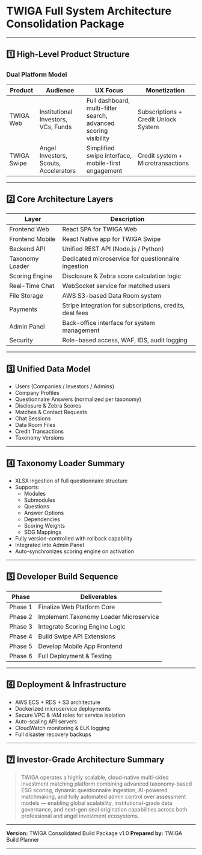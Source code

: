 # TWIGA Full System Architecture Consolidation Package

---

## 1️⃣ High-Level Product Structure

### Dual Platform Model

| Product | Audience | UX Focus | Monetization |
|---------|----------|----------|---------------|
| TWIGA Web | Institutional Investors, VCs, Funds | Full dashboard, multi-filter search, advanced scoring visibility | Subscriptions + Credit Unlock System |
| TWIGA Swipe | Angel Investors, Scouts, Accelerators | Simplified swipe interface, mobile-first engagement | Credit system + Microtransactions |

---

## 2️⃣ Core Architecture Layers

| Layer | Description |
|-------|-------------|
| Frontend Web | React SPA for TWIGA Web |
| Frontend Mobile | React Native app for TWIGA Swipe |
| Backend API | Unified REST API (Node.js / Python) |
| Taxonomy Loader | Dedicated microservice for questionnaire ingestion |
| Scoring Engine | Disclosure & Zebra score calculation logic |
| Real-Time Chat | WebSocket service for matched users |
| File Storage | AWS S3-based Data Room system |
| Payments | Stripe integration for subscriptions, credits, deal fees |
| Admin Panel | Back-office interface for system management |
| Security | Role-based access, WAF, IDS, audit logging |

---

## 3️⃣ Unified Data Model

- Users (Companies / Investors / Admins)
- Company Profiles
- Questionnaire Answers (normalized per taxonomy)
- Disclosure & Zebra Scores
- Matches & Contact Requests
- Chat Sessions
- Data Room Files
- Credit Transactions
- Taxonomy Versions

---

## 4️⃣ Taxonomy Loader Summary

- XLSX ingestion of full questionnaire structure
- Supports:
  - Modules
  - Submodules
  - Questions
  - Answer Options
  - Dependencies
  - Scoring Weights
  - SDG Mappings
- Fully version-controlled with rollback capability
- Integrated into Admin Panel
- Auto-synchronizes scoring engine on activation

---

## 5️⃣ Developer Build Sequence

| Phase | Deliverables |
|-------|---------------|
| Phase 1 | Finalize Web Platform Core |
| Phase 2 | Implement Taxonomy Loader Microservice |
| Phase 3 | Integrate Scoring Engine Logic |
| Phase 4 | Build Swipe API Extensions |
| Phase 5 | Develop Mobile App Frontend |
| Phase 6 | Full Deployment & Testing |

---

## 6️⃣ Deployment & Infrastructure

- AWS ECS + RDS + S3 architecture
- Dockerized microservice deployments
- Secure VPC & IAM roles for service isolation
- Auto-scaling API servers
- CloudWatch monitoring & ELK logging
- Full disaster recovery backups

---

## 7️⃣ Investor-Grade Architecture Summary

> TWIGA operates a highly scalable, cloud-native multi-sided investment matching platform combining advanced taxonomy-based ESG scoring, dynamic questionnaire ingestion, AI-powered matchmaking, and fully automated admin control over assessment models — enabling global scalability, institutional-grade data governance, and next-gen deal origination capabilities across both professional and angel investment ecosystems.

---

**Version:** TWIGA Consolidated Build Package v1.0
**Prepared by:** TWIGA Build Planner

---
